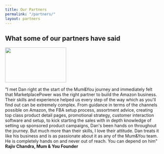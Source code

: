 ```yaml
---
title: Our Partners
permalink: "/partners/"
layout: partners
---
```


<h2>What some of our partners have said</h2>

<img class="img-center" src="../assets/images/brand-small/brand-sm-mumandyou.png" width="200" height="115">
<p>&quot;I met Dan right at the start of the Mum&amp;You journey and immediately felt that MarketplacePower was the right partner to build the Amazon business. Their skills and experience helped us every step of the way which as you&apos;ll find out can be extremely complex. From guidance in terms of the channels possible on Amazon, the FBA setup process, assortment advice, creating top class product detail pages, promotional strategy, customer interaction software and setup, to kick starting the sales with in depth knowledge of setting up sponsored product campaigns, Dan's been hands on throughout the journey.  But much more than their skills, I love their attitude. Dan treats it like his business and is as passionate about it as any of the Mum&amp;You team. He is completely hands on and never out of reach. You can depend on him&quot; <br><strong class="highlight-green">Rajiv Chandra, Mum &amp; You Founder</strong></p> 